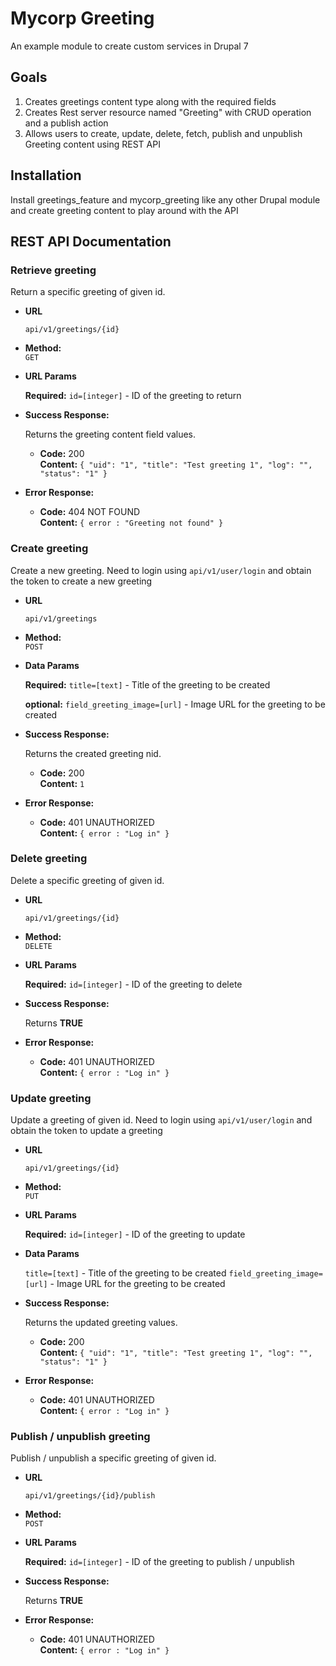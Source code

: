 # Mycorp Greeting
An example module to create custom services in Drupal 7

## Goals
1. Creates greetings content type along with the required fields
2. Creates Rest server resource named "Greeting" with CRUD operation and a publish action
3. Allows users to create, update, delete, fetch, publish and unpublish Greeting content using REST API

## Installation
Install greetings_feature and mycorp_greeting like any other Drupal module and create greeting content to play around with the API

## REST API Documentation

### Retrieve greeting
  Return a specific greeting of given id.

* **URL**

  `api/v1/greetings/{id}`

* **Method:**  
  `GET`
  
*  **URL Params**

   **Required:**
   `id=[integer]` - ID of the greeting to return

* **Success Response:**
  
  Returns the greeting content field values.

  * **Code:** 200 <br />
    **Content:** `{
    "uid": "1",
    "title": "Test greeting 1",
    "log": "",
    "status": "1"
    }`
 
* **Error Response:**

  * **Code:** 404 NOT FOUND <br />
    **Content:** `{ error : "Greeting not found" }`

### Create greeting
  Create a new greeting. Need to login using `api/v1/user/login` and obtain the token to create a new greeting

* **URL**

  `api/v1/greetings`

* **Method:**  
  `POST`
  
*  **Data Params**

   **Required:**
   `title=[text]` - Title of the greeting to be created
   
   **optional:**
   `field_greeting_image=[url]` - Image URL for the greeting to be created

* **Success Response:**
  
  Returns the created greeting nid.

  * **Code:** 200 <br />
    **Content:** `1`
 
* **Error Response:**

  * **Code:** 401 UNAUTHORIZED <br />
    **Content:** `{ error : "Log in" }`

### Delete greeting
  Delete a specific greeting of given id.

* **URL**

  `api/v1/greetings/{id}`

* **Method:**  
  `DELETE`
  
*  **URL Params**

   **Required:**
   `id=[integer]` - ID of the greeting to delete

* **Success Response:**
  
  Returns **TRUE**
  
* **Error Response:**

   * **Code:** 401 UNAUTHORIZED <br />
    **Content:** `{ error : "Log in" }`
    
### Update greeting
  Update a greeting of given id. Need to login using `api/v1/user/login` and obtain the token to update a greeting

* **URL**

  `api/v1/greetings/{id}`

* **Method:**  
  `PUT`
  
*  **URL Params**

   **Required:**
   `id=[integer]` - ID of the greeting to update

*  **Data Params**

   `title=[text]` - Title of the greeting to be created
   `field_greeting_image=[url]` - Image URL for the greeting to be created

* **Success Response:**
  
  Returns the updated greeting values.

  * **Code:** 200 <br />
    **Content:** `{
    "uid": "1",
    "title": "Test greeting 1",
    "log": "",
    "status": "1"
    }`
 
* **Error Response:**

  * **Code:** 401 UNAUTHORIZED <br />
    **Content:** `{ error : "Log in" }`

### Publish / unpublish greeting
  Publish / unpublish a specific greeting of given id.

* **URL**

  `api/v1/greetings/{id}/publish`

* **Method:**  
  `POST`
  
*  **URL Params**

   **Required:**
   `id=[integer]` - ID of the greeting to publish / unpublish

* **Success Response:**
  
  Returns **TRUE**
  
* **Error Response:**

   * **Code:** 401 UNAUTHORIZED <br />
    **Content:** `{ error : "Log in" }`

